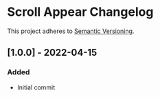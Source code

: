# Scroll Appear Changelog

This project adheres to [Semantic Versioning](https://semver.org/spec/v2.0.0.html).

## [1.0.0] - 2022-04-15

### Added

* Initial commit
